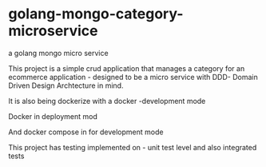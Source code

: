 # golang-mongo-category-microservice
a golang mongo micro service 

This project is a simple crud application that manages a category for an ecommerce application - designed to be a micro service with DDD- Domain Driven Design Archtecture in mind.

It is also being dockerize with a docker -development mode

Docker in deployment mod

And docker compose in for development mode 

This project has testing implemented on - unit test level and also integrated tests

